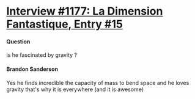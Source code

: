 # [Interview #1177: La Dimension Fantastique, Entry #15](https://www.theoryland.com/intvmain.php?i=1177#15)

#### Question

is he fascinated by gravity ?

#### Brandon Sanderson

Yes he finds incredible the capacity of mass to bend space and he loves gravity that's why it is everywhere (and it is awesome)

